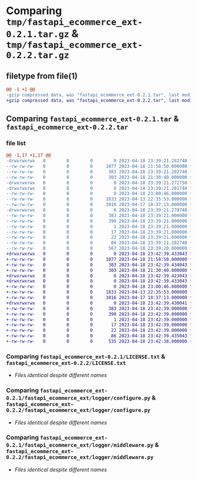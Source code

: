 # Comparing `tmp/fastapi_ecommerce_ext-0.2.1.tar.gz` & `tmp/fastapi_ecommerce_ext-0.2.2.tar.gz`

## filetype from file(1)

```diff
@@ -1 +1 @@
-gzip compressed data, was "fastapi_ecommerce_ext-0.2.1.tar", last modified: Tue Apr 18 23:39:21 2023, max compression
+gzip compressed data, was "fastapi_ecommerce_ext-0.2.2.tar", last modified: Tue Apr 18 23:42:39 2023, max compression
```

## Comparing `fastapi_ecommerce_ext-0.2.1.tar` & `fastapi_ecommerce_ext-0.2.2.tar`

### file list

```diff
@@ -1,17 +1,17 @@
-drwxrwxrwx   0        0        0        0 2023-04-18 23:39:21.282748 fastapi_ecommerce_ext-0.2.1/
--rw-rw-rw-   0        0        0     1077 2023-04-18 21:58:50.000000 fastapi_ecommerce_ext-0.2.1/LICENSE.txt
--rw-rw-rw-   0        0        0      383 2023-04-18 23:39:21.282748 fastapi_ecommerce_ext-0.2.1/PKG-INFO
--rw-rw-rw-   0        0        0      303 2023-04-18 21:30:40.000000 fastapi_ecommerce_ext-0.2.1/README.md
-drwxrwxrwx   0        0        0        0 2023-04-18 23:39:21.272750 fastapi_ecommerce_ext-0.2.1/fastapi_ecommerce_ext/
-drwxrwxrwx   0        0        0        0 2023-04-18 23:39:21.281748 fastapi_ecommerce_ext-0.2.1/fastapi_ecommerce_ext/logger/
--rw-rw-rw-   0        0        0        0 2023-04-18 23:00:46.000000 fastapi_ecommerce_ext-0.2.1/fastapi_ecommerce_ext/logger/__init__.py
--rw-rw-rw-   0        0        0     1833 2023-04-13 22:35:53.000000 fastapi_ecommerce_ext-0.2.1/fastapi_ecommerce_ext/logger/configure.py
--rw-rw-rw-   0        0        0     3016 2023-04-17 18:37:13.000000 fastapi_ecommerce_ext-0.2.1/fastapi_ecommerce_ext/logger/middleware.py
-drwxrwxrwx   0        0        0        0 2023-04-18 23:39:21.279748 fastapi_ecommerce_ext-0.2.1/fastapi_ecommerce_ext.egg-info/
--rw-rw-rw-   0        0        0      383 2023-04-18 23:39:21.000000 fastapi_ecommerce_ext-0.2.1/fastapi_ecommerce_ext.egg-info/PKG-INFO
--rw-rw-rw-   0        0        0      390 2023-04-18 23:39:21.000000 fastapi_ecommerce_ext-0.2.1/fastapi_ecommerce_ext.egg-info/SOURCES.txt
--rw-rw-rw-   0        0        0        1 2023-04-18 23:39:21.000000 fastapi_ecommerce_ext-0.2.1/fastapi_ecommerce_ext.egg-info/dependency_links.txt
--rw-rw-rw-   0        0        0       17 2023-04-18 23:39:21.000000 fastapi_ecommerce_ext-0.2.1/fastapi_ecommerce_ext.egg-info/requires.txt
--rw-rw-rw-   0        0        0       22 2023-04-18 23:39:21.000000 fastapi_ecommerce_ext-0.2.1/fastapi_ecommerce_ext.egg-info/top_level.txt
--rw-rw-rw-   0        0        0       86 2023-04-18 23:39:21.282748 fastapi_ecommerce_ext-0.2.1/setup.cfg
--rw-rw-rw-   0        0        0      567 2023-04-18 23:39:20.000000 fastapi_ecommerce_ext-0.2.1/setup.py
+drwxrwxrwx   0        0        0        0 2023-04-18 23:42:39.433043 fastapi_ecommerce_ext-0.2.2/
+-rw-rw-rw-   0        0        0     1077 2023-04-18 21:58:50.000000 fastapi_ecommerce_ext-0.2.2/LICENSE.txt
+-rw-rw-rw-   0        0        0      383 2023-04-18 23:42:39.434043 fastapi_ecommerce_ext-0.2.2/PKG-INFO
+-rw-rw-rw-   0        0        0      303 2023-04-18 21:30:40.000000 fastapi_ecommerce_ext-0.2.2/README.md
+drwxrwxrwx   0        0        0        0 2023-04-18 23:42:39.423043 fastapi_ecommerce_ext-0.2.2/fastapi_ecommerce_ext/
+drwxrwxrwx   0        0        0        0 2023-04-18 23:42:39.433043 fastapi_ecommerce_ext-0.2.2/fastapi_ecommerce_ext/logger/
+-rw-rw-rw-   0        0        0        0 2023-04-18 23:00:46.000000 fastapi_ecommerce_ext-0.2.2/fastapi_ecommerce_ext/logger/__init__.py
+-rw-rw-rw-   0        0        0     1833 2023-04-13 22:35:53.000000 fastapi_ecommerce_ext-0.2.2/fastapi_ecommerce_ext/logger/configure.py
+-rw-rw-rw-   0        0        0     3016 2023-04-17 18:37:13.000000 fastapi_ecommerce_ext-0.2.2/fastapi_ecommerce_ext/logger/middleware.py
+drwxrwxrwx   0        0        0        0 2023-04-18 23:42:39.430041 fastapi_ecommerce_ext-0.2.2/fastapi_ecommerce_ext.egg-info/
+-rw-rw-rw-   0        0        0      383 2023-04-18 23:42:39.000000 fastapi_ecommerce_ext-0.2.2/fastapi_ecommerce_ext.egg-info/PKG-INFO
+-rw-rw-rw-   0        0        0      390 2023-04-18 23:42:39.000000 fastapi_ecommerce_ext-0.2.2/fastapi_ecommerce_ext.egg-info/SOURCES.txt
+-rw-rw-rw-   0        0        0        1 2023-04-18 23:42:39.000000 fastapi_ecommerce_ext-0.2.2/fastapi_ecommerce_ext.egg-info/dependency_links.txt
+-rw-rw-rw-   0        0        0       17 2023-04-18 23:42:39.000000 fastapi_ecommerce_ext-0.2.2/fastapi_ecommerce_ext.egg-info/requires.txt
+-rw-rw-rw-   0        0        0       22 2023-04-18 23:42:39.000000 fastapi_ecommerce_ext-0.2.2/fastapi_ecommerce_ext.egg-info/top_level.txt
+-rw-rw-rw-   0        0        0       86 2023-04-18 23:42:39.435043 fastapi_ecommerce_ext-0.2.2/setup.cfg
+-rw-rw-rw-   0        0        0      535 2023-04-18 23:42:38.000000 fastapi_ecommerce_ext-0.2.2/setup.py
```

### Comparing `fastapi_ecommerce_ext-0.2.1/LICENSE.txt` & `fastapi_ecommerce_ext-0.2.2/LICENSE.txt`

 * *Files identical despite different names*

### Comparing `fastapi_ecommerce_ext-0.2.1/fastapi_ecommerce_ext/logger/configure.py` & `fastapi_ecommerce_ext-0.2.2/fastapi_ecommerce_ext/logger/configure.py`

 * *Files identical despite different names*

### Comparing `fastapi_ecommerce_ext-0.2.1/fastapi_ecommerce_ext/logger/middleware.py` & `fastapi_ecommerce_ext-0.2.2/fastapi_ecommerce_ext/logger/middleware.py`

 * *Files identical despite different names*

